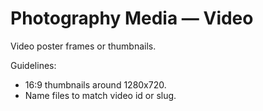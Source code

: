 # Photography Media — Video

Video poster frames or thumbnails.

Guidelines:
- 16:9 thumbnails around 1280x720.
- Name files to match video id or slug.
